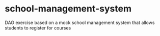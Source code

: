 # school-management-system
DAO exercise based on a mock school management system that allows students to register for courses
